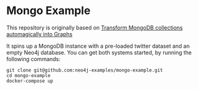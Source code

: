# Mongo Example

This repository is originally based on [Transform MongoDB collections automagically into Graphs](https://medium.com/neo4j/transform-mongodb-collections-automagically-into-graphs-9ea085d6e3ef)

It spins up a MongoDB instance with a pre-loaded twitter dataset and an empty Neo4j database. You can get both systems started, by running the following commands:


```
git clone git@github.com:neo4j-examples/mongo-example.git
cd mongo-example
docker-compose up
```
